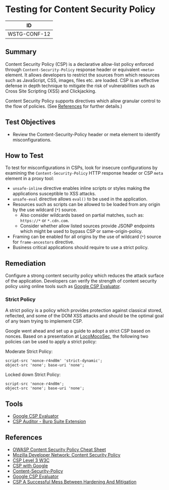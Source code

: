 # Testing for Content Security Policy

|ID          |
|------------|
|WSTG-CONF-12|

## Summary

Content Security Policy (CSP) is a declarative allow-list policy enforced through `Content-Security-Policy` response header or equivalent `<meta>` element. It allows developers to restrict the sources from which resources such as JavaScript, CSS, images, files etc. are loaded. CSP is an effective defense in depth technique to mitigate the risk of vulnerabilities such as Cross Site Scripting (XSS) and Clickjacking.

Content Security Policy supports directives which allow granular control to the flow of policies. (See [References](#references) for further details.)

## Test Objectives

- Review the Content-Security-Policy header or meta element to identify misconfigurations.

## How to Test

To test for misconfigurations in CSPs, look for insecure configurations by examining the `Content-Security-Policy` HTTP response header or CSP `meta` element in a proxy tool:

- `unsafe-inline` directive enables inline scripts or styles making the applications susceptible to XSS attacks.
- `unsafe-eval` directive allows `eval()` to be used in the application.
- Resources such as scripts can be allowed to be loaded from any origin by the use wildcard (`*`) source.
    - Also consider wildcards based on partial matches, such as: `https://*` or `*.cdn.com`.
    - Consider whether allow listed sources provide JSONP endpoints which might be used to bypass CSP or same-origin-policy.
- Framing can be enabled for all origins by the use of wildcard (`*`) source for `frame-ancestors` directive.
- Business critical applications should require to use a strict policy.

## Remediation

Configure a strong content security policy which reduces the attack surface of the application. Developers can verify the strength of content security policy using online tools such as [Google CSP Evaluator](https://csp-evaluator.withgoogle.com/).

### Strict Policy

A strict policy is a policy which provides protection against classical stored, reflected, and some of the DOM XSS attacks and should be the optimal goal of any team trying to implement CSP.

Google went ahead and set up a guide to adopt a strict CSP based on nonces. Based on a presentation at [LocoMocoSec](https://speakerdeck.com/lweichselbaum/csp-a-successful-mess-between-hardening-and-mitigation?slide=55), the following two policies can be used to apply a strict policy:

Moderate Strict Policy:

```HTTP
script-src 'nonce-r4nd0m' 'strict-dynamic';
object-src 'none'; base-uri 'none';
```

Locked down Strict Policy:

```HTTP
script-src 'nonce-r4nd0m';
object-src 'none'; base-uri 'none';
```

## Tools

- [Google CSP Evaluator](https://csp-evaluator.withgoogle.com/)
- [CSP Auditor - Burp Suite Extension](https://portswigger.net/bappstore/35237408a06043e9945a11016fcbac18)

## References

- [OWASP Content Security Policy Cheat Sheet](https://cheatsheetseries.owasp.org/cheatsheets/Content_Security_Policy_Cheat_Sheet.html)
- [Mozilla Developer Network: Content Security Policy](https://developer.mozilla.org/en-US/docs/Web/HTTP/CSP)
- [CSP Level 3 W3C](https://www.w3.org/TR/CSP3/)
- [CSP with Google](https://csp.withgoogle.com/docs/index.html)
- [Content-Security-Policy](https://content-security-policy.com/)
- [Google CSP Evaluator](https://csp-evaluator.withgoogle.com/)
- [CSP A Successful Mess Between Hardening And Mitigation](https://speakerdeck.com/lweichselbaum/csp-a-successful-mess-between-hardening-and-mitigation)
